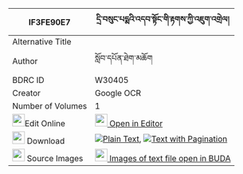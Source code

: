 |IF3FE90E7|དྲི་བསུང་པདྨའི་འདབ་སྟོང་གི་རྟགས་ཀྱི་འཇུག་འགྲེལ། 
| --- | --- 
|Alternative Title |
|Author| སློབ་དཔོན་ཐེག་མཆོག
|BDRC ID | W30405
|Creator | Google OCR
|Number of Volumes| 1
|<img width="25" src="https://img.icons8.com/color/25/000000/edit-property.png">Edit Online| [<img width="25" src="https://avatars.githubusercontent.com/u/45091458?s=200&v=4"> Open in Editor](http://editor.openpecha.org/IF3FE90E7)
|<img width="25" src="https://img.icons8.com/fluent/48/000000/download-2.png"/>  Download | [![](https://img.icons8.com/color/20/000000/txt.png)Plain Text](https://github.com/Openpecha/IF3FE90E7/releases/download/v1/drisung_pema_i_dabtong_gi_tak__plain_IF3FE90E7.zip), [![](https://img.icons8.com/color/20/000000/txt.png)Text with Pagination](https://github.com/Openpecha/IF3FE90E7/releases/download/v1/drisung_pema_i_dabtong_gi_tak__pages_IF3FE90E7.zip)
|<img width="25" src="https://img.icons8.com/plasticine/100/000000/pictures-folder.png"/>  Source Images | [<img width="25" src="https://library.bdrc.io/icons/BUDA-small.svg"> Images of text file open in BUDA](https://library.bdrc.io/show/bdr:W30405)